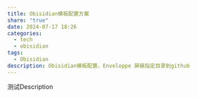 ```yaml
---
title: Obisidian模板配置方案
share: "true"
date: 2024-07-17 18:26
categories:
  - tech
  - obisidian
tags:
  - Obisidian
description: Obisidian模板配置，Enveloppe 屏蔽指定目录到github
---
```



测试Description